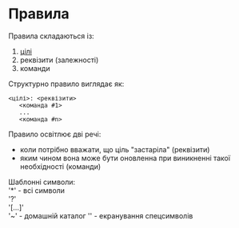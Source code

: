 # Правила

Правила складаються із:  
1.  [цілі](./targets.md)  
2.  реквізити (залежності)  
3.  команди  

Структурно правило виглядає як: 

    <цілі>: <реквізити>  
	   <команда #1>  
	   ...  
	   <команда #n>  

Правило освітлює дві речі:
- коли потрібно вважати, що ціль "застаріла" (реквізити)  
- яким чином вона може бути оновленна при виникненні такої необхідності (команди)  

Шаблонні символи:   
'*' - всі символи   
'?'    
'[...]'  
'~' - домашній каталог
'\' - екранування спецсимволів





